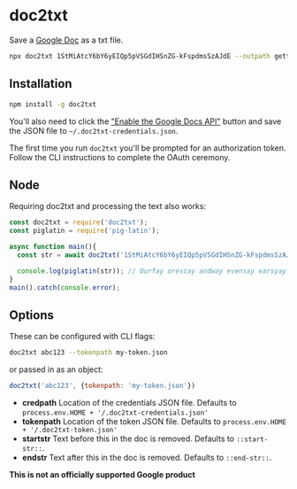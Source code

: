 # doc2txt

Save a [Google Doc](https://docs.google.com/document/d/1StMiAtcY6bY6yEIQp5pVSGdIHSnZG-kFspdmsSzAJdE/edit) as a txt file.

```bash
npx doc2txt 1StMiAtcY6bY6yEIQp5pVSGdIHSnZG-kFspdmsSzAJdE --outpath gettysburg.txt
```

## Installation 

```bash
npm install -g doc2txt
```

You'll also need to click the ["Enable the Google Docs API"](https://developers.google.com/docs/api/quickstart/nodejs) button and save the JSON file to `~/.doc2txt-credentials.json`.

The first time you run `doc2txt` you'll be prompted for an authorization token. Follow the CLI instructions to complete the OAuth ceremony.

## Node

Requiring doc2txt and processing the text also works: 

```js
const doc2txt = require('doc2txt');
const piglatin = require('pig-latin');

async function main(){
  const str = await doc2txt('1StMiAtcY6bY6yEIQp5pVSGdIHSnZG-kFspdmsSzAJdE');

  console.log(piglatin(str)); // Ourfay orescay andway evensay earsyay agoway...
}
main().catch(console.error);
```

## Options 

These can be configured with CLI flags: 

```bash
doc2txt abc123 --tokenpath my-token.json
``` 

or passed in as an object:

```js
doc2txt('abc123', {tokenpath: 'my-token.json'})
```

- **credpath** Location of the credentials JSON file. Defaults to `process.env.HOME + '/.doc2txt-credentials.json'`
- **tokenpath** Location of the token JSON file. Defaults to `process.env.HOME + '/.doc2txt-token.json'`
- **startstr** Text before this in the doc is removed. Defaults to `::start-str::`.
- **endstr** Text after this in the doc is removed. Defaults to `::end-str::`.




**This is not an officially supported Google product**

